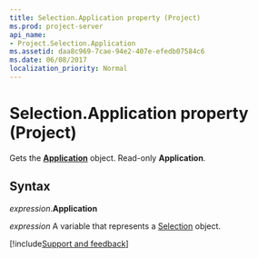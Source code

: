 ```yaml
---
title: Selection.Application property (Project)
ms.prod: project-server
api_name:
- Project.Selection.Application
ms.assetid: daa8c969-7cae-94e2-407e-efedb07584c6
ms.date: 06/08/2017
localization_priority: Normal
---
```



# Selection.Application property (Project)

Gets the  **[Application](Project.Application.md)** object. Read-only **Application**.


## Syntax

_expression_.**Application**

_expression_ A variable that represents a [Selection](./Project.Selection.md) object.

[!include[Support and feedback](~/includes/feedback-boilerplate.md)]